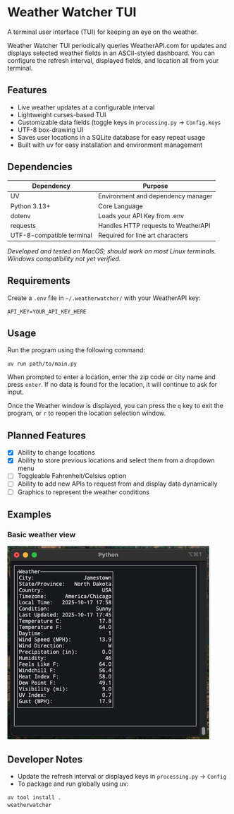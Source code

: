 # Weather Watcher TUI
A terminal user interface (TUI) for keeping an eye on the weather.

Weather Watcher TUI periodically queries WeatherAPI.com for updates and displays selected weather fields in an ASCII-styled dashboard. You can configure the refresh interval, displayed fields, and location all from your terminal.

## Features
- Live weather updates at a configurable interval
- Lightweight curses-based TUI
- Customizable data fields (toggle keys in `processing.py` -> `Config.keys`
- UTF-8 box-drawing UI
- Saves user locations in a SQLite database for easy repeat usage
- Built with uv for easy installation and environment management

## Dependencies

| Dependency                | Purpose                               |
| ------------------------- | ------------------------------------- |
| UV                        | Environment and dependency manager    |
| Python 3.13+              | Core Language                         |
| dotenv                    | Loads your API Key from .env          |
| requests                  | Handles HTTP requests to WeatherAPI   |
| UTF-8-compatible terminal | Required for line art characters      |

*Developed and tested on MacOS; should work on most Linux terminals. Windows compatibility not yet verified.*

## Requirements
Create a `.env` file in `~/.weatherwatcher/` with your WeatherAPI key:
```
API_KEY=YOUR_API_KEY_HERE
```

## Usage
Run the program using the following command:
```
uv run path/to/main.py
```
When prompted to enter a location, enter the zip code or city name and press `enter`. If no data is found for the location, it will continue to ask for input.

Once the Weather window is displayed, you can press the `q` key to exit the program, or `r` to reopen the location selection window.

## Planned Features
- [x] Ability to change locations
- [x] Ability to store previous locations and select them from a dropdown menu
- [ ] Toggleable Fahrenheit/Celsius option
- [ ] Ability to add new APIs to request from and display data dynamically
- [ ] Graphics to represent the weather conditions

## Examples

### Basic weather view
![Example File](assets/Sample1.png)

## Developer Notes
- Update the refresh interval or displayed keys in `processing.py` -> `Config`
- To package and run globally using uv:
```bash
uv tool install .
weatherwatcher
```

